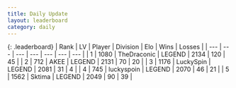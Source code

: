 ```yaml
---
title: Daily Update
layout: leaderboard
category: daily
---
```


{: .leaderboard}
| Rank | LV | Player | Division | Elo | Wins | Losses |
| --- | --- | --- | --- | --- | --- | --- |
| <span data-change="1">1</span> | 1080 | <span title="ID: 544310">TheDraconic</span> | LEGEND | <span data-change="16">2134</span> | <span data-change="29">120</span> | <span data-change="11">45</span> |
| <span data-change="-1">2</span> | 712 | <span title="ID: 455100">AKEE</span> | LEGEND | <span data-change="9">2131</span> | <span data-change="6">70</span> | <span data-change="1">20</span> |
| <span data-change="0">3</span> | 1176 | <span title="ID: 498412">LuckySpin</span> | LEGEND | <span data-change="11">2081</span> | <span data-change="2">31</span> | <span data-change="0">4</span> |
| <span data-change="0">4</span> | 745 | <span title="ID: 512212">luckyspoin</span> | LEGEND | <span data-change="22">2070</span> | <span data-change="3">46</span> | <span data-change="0">21</span> |
| <span data-change="1">5</span> | 1562 | <span title="ID: 353063">Sktima</span> | LEGEND | <span data-change="14">2049</span> | <span data-change="17">90</span> | <span data-change="8">39</span> |